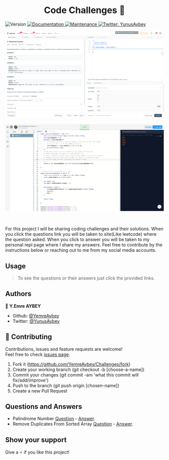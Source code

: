 <h1 align="center">Code Challenges 👋</h1>
<p>
  <img alt="Version" src="https://img.shields.io/badge/version-1.0.0-blue.svg?cacheSeconds=2592000" />
  <a href="https://github.com/YemreAybey/Challenges#readme" target="_blank">
    <img alt="Documentation" src="https://img.shields.io/badge/documentation-yes-brightgreen.svg" />
  </a>
  <a href="https://github.com/YemreAybey/Challenges" target="_blank">
    <img alt="Maintenance" src="https://img.shields.io/badge/Maintained%3F-yes-green.svg" />
  </a>
  <a href="https://twitter.com/YunusAybey" target="_blank">
    <img alt="Twitter: YunusAybey" src="https://img.shields.io/twitter/follow/YunusAybey.svg?style=social" />
  </a>
</p>

<p>
    <img alt="Question" src="./question.png" />
    <br />
    <br />
    <img alt="Answers" src="./Answers.png" />
 </p>
<br>

For this project I will be sharing coding challenges and their solutions. When you click the questions link you will be taken to site(Like leetcode) where the question asked. When you click to answer you will be taken to my personal repl page where I share my answers. Feel free to contribute by the instructions below or reaching out to me from my social media accounts.

## Usage

> To see the questions or their answers just click the provided links.

## Authors

👤 **Y.Emre AYBEY**

- Github: [@YemreAybey](https://github.com/YemreAybey)
- Twitter: [@YunusAybey](https://twitter.com/YunusAybey)

## 🤝 Contributing

Contributions, issues and feature requests are welcome!<br />Feel free to check [issues page](https://github.com/YemreAybey/Challenges/issues).

1. Fork it (https://github.com/YemreAybey/Challenges/fork)
2. Create your working branch (git checkout -b [choose-a-name])
3. Commit your changes (git commit -am 'what this commit will fix/add/improve')
4. Push to the branch (git push origin [chosen-name])
5. Create a new Pull Request

## Questions and Answers

- Palindrome Number [Question](https://leetcode.com/problems/palindrome-number/) - [Answer](https://repl.it/@Yemre/Palindrome-Number).
- Remove Duplicates From Sorted Array [Question](https://leetcode.com/problems/remove-duplicates-from-sorted-array/) - [Answer](https://repl.it/@Yemre/Remove-Duplicates-From-Sorted-Array).

## Show your support

Give a ⭐️ if you like this project!
